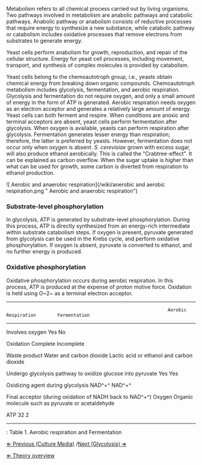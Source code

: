 Metabolism refers to all chemical process carried out by living
organisms. Two pathways involved in metabolism are anabolic pathways and
catabolic pathways. Anabolic pathway or anabolism consists of reductive
processes that require energy to synthesize a new substance, while
catabolic pathway or catabolism includes oxidative processes that remove
electrons from substrates to generate energy.

Yeast cells perform anabolism for growth, reproduction, and repair of
the cellular structure. Energy for yeast cell processes, including
movement, transport, and synthesis of complex molecules is provided by
catabolism.

Yeast cells belong to the chemoautotroph group, i.e., yeasts obtain
chemical energy from breaking down organic compounds. Chemoautotroph
metabolism includes glycolysis, fermentation, and aerobic respiration.
Glycolysis and fermentation do not require oxygen, and only a small
amount of energy in the form of ATP is generated. Aerobic respiration
needs oxygen as an electron acceptor and generates a relatively large
amount of energy. Yeast cells can both ferment and respire. When
conditions are anoxic and terminal acceptors are absent, yeast cells
perform fermentation after glycolysis. When oxygen is available, yeasts
can perform respiration after glycolysis. Fermentation generates lesser
energy than respiration; therefore, the latter is preferred by yeasts.
However, fermentation does not occur only when oxygen is absent. *S.
cerevisiae* grown with excess sugar, will also produce ethanol
aerobically. This is called the "Crabtree-effect". It can be explained
as carbon overflow. When the sugar uptake is higher than what can be
used for growth, some carbon is diverted from respiration to ethanol
production.

![ Aerobic and anaerobic respiration](/wiki/anerobic and aerobic respiration.png " Aerobic and anaerobic respiration")

### Substrate-level phosphorylation

In glycolysis, ATP is generated by substrate-level phosphorylation.
During this process, ATP is directly synthesized from an energy-rich
intermediate within substrate catabolism steps. If oxygen is present,
pyruvate generated from glycolysis can be used in the Krebs cycle, and
perform oxidative phosphorylation. If oxygen is absent, pyruvate is
converted to ethanol, and no further energy is produced.

### Oxidative phosphorylation

Oxidative phosphorylation occurs during aerobic respiration. In this
process, ATP is produced at the expense of proton motive force.
Oxidation is held using O~2~ as a terminal electron acceptor.

  --------------------------------------------------------------------------------------------------------------------------------------------
                                                                Aerobic Respiration        Fermentation
                                                                                           
  ------------------------------------------------------------- -------------------------- ---------------------------------------------------
  Involves oxygen                                               Yes                        No
                                                                                           

  Oxidation                                                     Complete                   Incomplete
                                                                                           

  Waste product                                                 Water and carbon dioxide   Lactic acid or ethanol and carbon dioxide
                                                                                           

  Undergo glycolysis pathway to oxidize glucose into pyruvate   Yes                        Yes
                                                                                           

  Oxidizing agent during glycolysis                             NAD^+^                     NAD^+^
                                                                                           

  Final acceptor (during oxidation of NADH back to NAD^+^)      Oxygen                     Organic molecule such as pyruvate or acetaldehyde
                                                                                           

  ATP                                                           32                         2
                                                                                           
  --------------------------------------------------------------------------------------------------------------------------------------------

  : Table 1. Aerobic respiration and Fermentation

[⇐ Previous (Culture Media)](/wiki/Culture_Media "wikilink") /[Next
(Glycolysis) ⇒](/wiki/Glycolysis "wikilink")

[⇐ Theory overview](/wiki/Fermentation_Case "wikilink")

